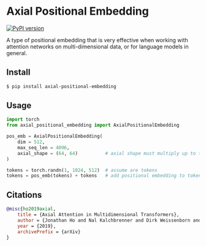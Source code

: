# Axial Positional Embedding

[![PyPI version](https://badge.fury.io/py/axial-positional-embedding.svg)](https://badge.fury.io/py/axial-positional-embedding)

A type of positional embedding that is very effective when working with attention networks on multi-dimensional data, or for language models in general.

## Install

```bash
$ pip install axial-positional-embedding
```

## Usage

```python
import torch
from axial_positional_embedding import AxialPositionalEmbedding

pos_emb = AxialPositionalEmbedding(
    dim = 512,
    max_seq_len = 4096,
    axial_shape = (64, 64)          # axial shape must multiply up to the max_seq_len (64 * 64 = 4096)
)

tokens = torch.randn(1, 1024, 512)  # assume are tokens
tokens = pos_emb(tokens) + tokens   # add positional embedding to token embeddings
```

## Citations

```bibtex
@misc{ho2019axial,
    title = {Axial Attention in Multidimensional Transformers},
    author = {Jonathan Ho and Nal Kalchbrenner and Dirk Weissenborn and Tim Salimans},
    year = {2019},
    archivePrefix = {arXiv}
}
```
